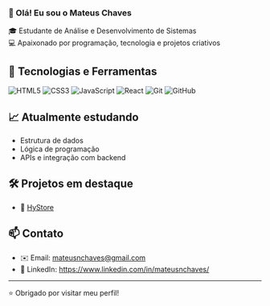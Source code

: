 ### 👋 Olá! Eu sou o Mateus Chaves

🎓 Estudante de Análise e Desenvolvimento de Sistemas  
💻 Apaixonado por programação, tecnologia e projetos criativos

## 🚀 Tecnologias e Ferramentas

![HTML5](https://img.shields.io/badge/HTML5-E34F26?style=for-the-badge&logo=html5&logoColor=white)
![CSS3](https://img.shields.io/badge/CSS3-1572B6?style=for-the-badge&logo=css3&logoColor=white)
![JavaScript](https://img.shields.io/badge/JavaScript-F7DF1E?style=for-the-badge&logo=javascript&logoColor=black)
![React](https://img.shields.io/badge/React-20232A?style=for-the-badge&logo=react&logoColor=61DAFB)
![Git](https://img.shields.io/badge/Git-F05032?style=for-the-badge&logo=git&logoColor=white)
![GitHub](https://img.shields.io/badge/GitHub-100000?style=for-the-badge&logo=github&logoColor=white)

## 📈 Atualmente estudando

- Estrutura de dados
- Lógica de programação
- APIs e integração com backend

## 🛠️ Projetos em destaque

- 🔗 [HyStore](https://github.com/seuusuario/nome-do-repositorio)

## 📫 Contato

- ✉️ Email: mateusnchaves@gmail.com
- 💼 LinkedIn: https://www.linkedin.com/in/mateusnchaves/

---

⭐ Obrigado por visitar meu perfil!

